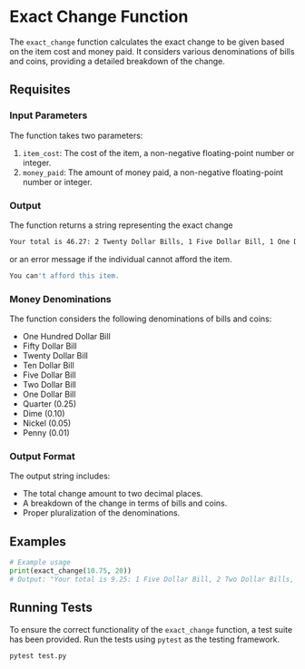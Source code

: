 # Exact Change Function

The `exact_change` function calculates the exact change to be given based on the item cost and money paid. It considers various denominations of bills and coins, providing a detailed breakdown of the change.

## Requisites

### Input Parameters

The function takes two parameters:

1. `item_cost`: The cost of the item, a non-negative floating-point number or integer.
2. `money_paid`: The amount of money paid, a non-negative floating-point number or integer.

### Output

The function returns a string representing the exact change

```bash
Your total is 46.27: 2 Twenty Dollar Bills, 1 Five Dollar Bill, 1 One Dollar Bill, 1 Quarter, and 2 Pennies.
```

or an error message if the individual cannot afford the item.

```bash
You can't afford this item.
```

### Money Denominations

The function considers the following denominations of bills and coins:

- One Hundred Dollar Bill
- Fifty Dollar Bill
- Twenty Dollar Bill
- Ten Dollar Bill
- Five Dollar Bill
- Two Dollar Bill
- One Dollar Bill
- Quarter (0.25)
- Dime (0.10)
- Nickel (0.05)
- Penny (0.01)

### Output Format

The output string includes:

- The total change amount to two decimal places.
- A breakdown of the change in terms of bills and coins.
- Proper pluralization of the denominations.

## Examples

```python
# Example usage
print(exact_change(10.75, 20))
# Output: "Your total is 9.25: 1 Five Dollar Bill, 2 Two Dollar Bills, and 1 Quarter."
```

## Running Tests

To ensure the correct functionality of the `exact_change` function, a test suite has been provided. Run the tests using `pytest` as the testing framework.

```bash
pytest test.py
```
